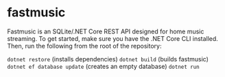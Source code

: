 # fastmusic
Fastmusic is an SQLite/.NET Core REST API designed for home music streaming.
To get started, make sure you have the .NET Core CLI installed. Then, run the following from the root of the repository:

```dotnet restore``` (installs dependencies)
```dotnet build``` (builds fastmusic)
```dotnet ef database update``` (creates an empty database)
```dotnet run```
